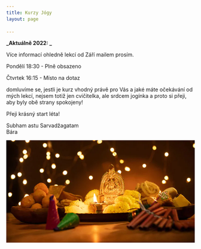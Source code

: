 ```yaml
---
title: Kurzy Jógy
layout: page

---
```

**_Aktuálně 2022: _**

Více informací ohledně lekcí od Září mailem prosím.

Pondělí 18:30 - Plně obsazeno

Čtvrtek 16:15 - Místo na dotaz

domluvíme se, jestli je kurz vhodný právě pro Vás a jaké máte očekávání od mých lekcí, nejsem totiž jen cvičitelka, ale srdcem jogínka a proto si přeji, aby byly obě strany spokojeny!

Přeji krásný start léta!

Subham astu Sarvadžagatam  
Bára

![](/uploads/diwaliposterimage-1.webp)